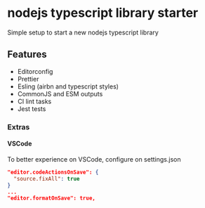 # nodejs typescript library starter

Simple setup to start a new nodejs typescript library

## Features

- Editorconfig
- Prettier
- Esling (airbn and typescript styles)
- CommonJS and ESM outputs
- CI lint tasks
- Jest tests

### Extras

#### VSCode

To better experience on VSCode, configure on settings.json

```.json
"editor.codeActionsOnSave": {
  "source.fixAll": true
}
...
"editor.formatOnSave": true,
```
